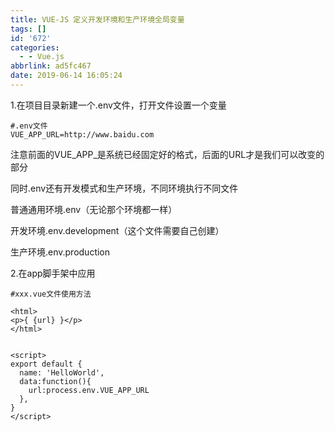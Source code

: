 ```yaml
---
title: VUE-JS 定义开发环境和生产环境全局变量
tags: []
id: '672'
categories:
  - - Vue.js
abbrlink: ad5fc467
date: 2019-06-14 16:05:24
---
```


1.在项目目录新建一个.env文件，打开文件设置一个变量

```
#.env文件
VUE_APP_URL=http://www.baidu.com
```

注意前面的VUE\_APP\_是系统已经固定好的格式，后面的URL才是我们可以改变的部分

同时.env还有开发模式和生产环境，不同环境执行不同文件

普通通用环境.env（无论那个环境都一样）

开发环境.env.development（这个文件需要自己创建）

生产环境.env.production

2.在app脚手架中应用

```
#xxx.vue文件使用方法

<html>
<p>{ {url} }</p>
</html>


<script>
export default {
  name: 'HelloWorld',
  data:function(){
    url:process.env.VUE_APP_URL
  },
}
</script>
```